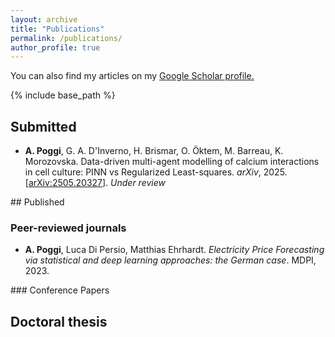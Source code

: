 ```yaml
---
layout: archive 
title: "Publications"
permalink: /publications/
author_profile: true 
---
```

You can also find my articles on my <u><a href="https://scholar.google.com/citations?hl=it&user=u8M-fssAAAAJ" target="_blank"> Google Scholar profile</a>.</u>

{% include base_path %}


## Submitted
<ul>
<li>
<b>A. Poggi</b>, G. A. D'Inverno, H. Brismar, O. Öktem, M. Barreau, K. Morozovska. Data-driven multi-agent modelling of calcium interactions in cell culture: PINN vs Regularized Least-squares. <em>arXiv</em>,  2025. [<a href="http://arxiv.org/abs/2505.20327" target="_blank">arXiv:2505.20327</a>]. <em>Under review</em>
</li>

</ul>
## Published

### Peer-reviewed journals
<ul>
<li>
<b>A. Poggi</b>, Luca Di Persio, Matthias Ehrhardt. <em>Electricity Price Forecasting via statistical and deep learning approaches: the German case</em>.  MDPI, 2023. 
</li>

</ul>
### Conference Papers

<ul>

</ul>

## Doctoral thesis
<ul>

</ul>